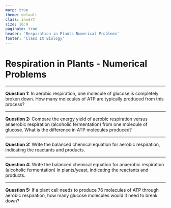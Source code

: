 ```yaml
---
marp: true
theme: default
class: invert
size: 16:9
paginate: true
header: 'Respiration in Plants Numerical Problems'
footer: 'Class IX Biology'
---
```


# Respiration in Plants - Numerical Problems

---

**Question 1:**
In aerobic respiration, one molecule of glucose is completely broken down. How many molecules of ATP are typically produced from this process?

---

**Question 2:**
Compare the energy yield of aerobic respiration versus anaerobic respiration (alcoholic fermentation) from one molecule of glucose. What is the difference in ATP molecules produced?

---

**Question 3:**
Write the balanced chemical equation for aerobic respiration, indicating the reactants and products.

---

**Question 4:**
Write the balanced chemical equation for anaerobic respiration (alcoholic fermentation) in plants/yeast, indicating the reactants and products.

---

**Question 5:**
If a plant cell needs to produce 76 molecules of ATP through aerobic respiration, how many glucose molecules would it need to break down?
